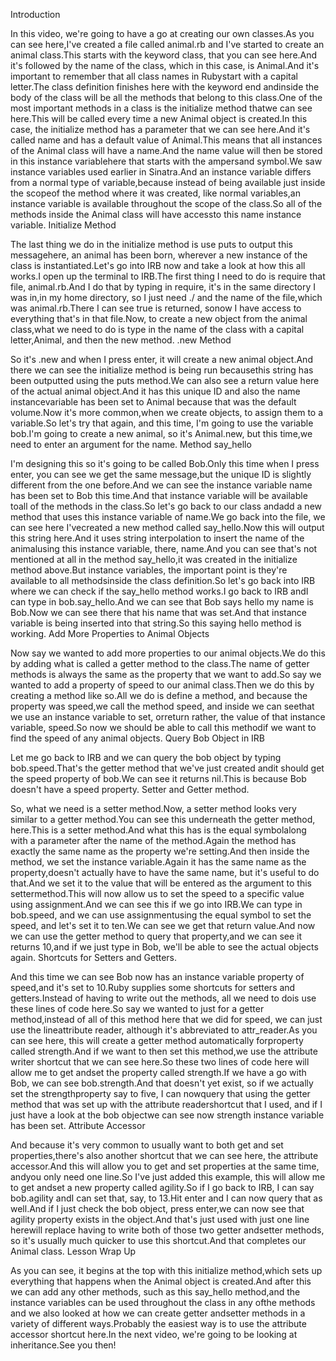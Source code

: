 Introduction

In this video, we're going to have a go at creating our own classes.As you can see here,I've created a file called animal.rb and I've started to create an animal class.This starts with the keyword class, that you can see here.And it's followed by the name of the class, which in this case, is Animal.And it's important to remember that all class names in Rubystart with a capital letter.The class definition finishes here with the keyword end andinside the body of the class will be all the methods that belong to this class.One of the most important methods in a class is the initialize method thatwe can see here.This will be called every time a new Animal object is created.In this case, the initialize method has a parameter that we can see here.And it's called name and has a default value of Animal.This means that all instances of the Animal class will have a name.And the name value will then be stored in this instance variablehere that starts with the ampersand symbol.We saw instance variables used earlier in Sinatra.And an instance variable differs from a normal type of variable,because instead of being available just inside the scopeof the method where it was created, like normal variables,an instance variable is available throughout the scope of the class.So all of the methods inside the Animal class will have accessto this name instance variable.
Initialize Method

The last thing we do in the initialize method is use puts to output this messagehere, an animal has been born, wherever a new instance of the class is instantiated.Let's go into IRB now and take a look at how this all works.I open up the terminal to IRB.The first thing I need to do is require that file, animal.rb.And I do that by typing in require, it's in the same directory I was in,in my home directory, so I just need ./ and the name of the file,which was animal.rb.There I can see true is returned, sonow I have access to everything that's in that file.Now, to create a new object from the animal class,what we need to do is type in the name of the class with a capital letter,Animal, and then the new method.
.new Method

So it's .new and when I press enter, it will create a new animal object.And there we can see the initialize method is being run becausethis string has been outputted using the puts method.We can also see a return value here of the actual animal object.And it has this unique ID and also the name instancevariable has been set to Animal because that was the default volume.Now it's more common,when we create objects, to assign them to a variable.So let's try that again, and this time, I'm going to use the variable bob.I'm going to create a new animal, so it's Animal.new, but this time,we need to enter an argument for the name.
Method say_hello

I'm designing this so it's going to be called Bob.Only this time when I press enter, you can see we get the same message,but the unique ID is slightly different from the one before.And we can see the instance variable name has been set to Bob this time.And that instance variable will be available toall of the methods in the class.So let's go back to our class andadd a new method that uses this instance variable of name.We go back into the file, we can see here I'vecreated a new method called say_hello.Now this will output this string here.And it uses string interpolation to insert the name of the animalusing this instance variable, there, name.And you can see that's not mentioned at all in the method say_hello,it was created in the initialize method above.But instance variables, the important point is they're available to all methodsinside the class definition.So let's go back into IRB where we can check if the say_hello method works.I go back to IRB andI can type in bob.say_hello.And we can see that Bob says hello my name is Bob.Now we can see there that his name that was set.And that instance variable is being inserted into that string.So this saying hello method is working.
Add More Properties to Animal Objects

Now say we wanted to add more properties to our animal objects.We do this by adding what is called a getter method to the class.The name of getter methods is always the same as the property that we want to add.So say we wanted to add a property of speed to our animal class.Then we do this by creating a method like so.All we do is define a method, and because the property was speed,we call the method speed, and inside we can seethat we use an instance variable to set, orreturn rather, the value of that instance variable, speed.So now we should be able to call this methodif we want to find the speed of any animal objects.
Query Bob Object in IRB

Let me go back to IRB and we can query the bob object by typing bob.speed.That's the getter method that we've just created andit should get the speed property of bob.We can see it returns nil.This is because Bob doesn't have a speed property.
Setter and Getter method.

So, what we need is a setter method.Now, a setter method looks very similar to a getter method.You can see this underneath the getter method, here.This is a setter method.And what this has is the equal symbolalong with a parameter after the name of the method.Again the method has exactly the same name as the property we're setting.And then inside the method, we set the instance variable.Again it has the same name as the property,doesn't actually have to have the same name, but it's useful to do that.And we set it to the value that will be entered as the argument to this settermethod.This will now allow us to set the speed to a specific value using assignment.And we can see this if we go into IRB.We can type in bob.speed, and we can use assignmentusing the equal symbol to set the speed, and let's set it to ten.We can see we get that return value.And now we can use the getter method to query that property,and we can see it returns 10,and if we just type in Bob, we'll be able to see the actual objects again.
Shortcuts for Setters and Getters.

And this time we can see Bob now has an instance variable property of speed,and it's set to 10.Ruby supplies some shortcuts for setters and getters.Instead of having to write out the methods, all we need to dois use these lines of code here.So say we wanted to just for a getter method,instead of all of this method here that we did for speed, we can just use the lineattribute reader, although it's abbreviated to attr_reader.As you can see here, this will create a getter method automatically forproperty called strength.And if we want to then set this method,we use the attribute writer shortcut that we can see here.So these two lines of code here will allow me to get andset the property called strength.If we have a go with Bob, we can see bob.strength.And that doesn't yet exist, so if we actually set the strengthproperty say to five, I can nowquery that using the getter method that was set up with the attribute readershortcut that I used, and if I just have a look at the bob objectwe can see now strength instance variable has been set.
Attribute Accessor

And because it's very common to usually want to both get and set properties,there's also another shortcut that we can see here, the attribute accessor.And this will allow you to get and set properties at the same time, andyou only need one line.So I've just added this example, this will allow me to get andset a new property called agility.So if I go back to IRB, I can say bob.agility andI can set that, say, to 13.Hit enter and I can now query that as well.And if I just check the bob object, press enter,we can now see that agility property exists in the object.And that's just used with just one line herewill replace having to write both of those two getter andsetter methods, so it's usually much quicker to use this shortcut.And that completes our Animal class.
Lesson Wrap Up

As you can see, it begins at the top with this initialize method,which sets up everything that happens when the Animal object is created.And after this we can add any other methods, such as this say_hello method,and the instance variables can be used throughout the class in any ofthe methods and we also looked at how we can create getter andsetter methods in a variety of different ways.Probably the easiest way is to use the attribute accessor shortcut here.In the next video, we're going to be looking at inheritance.See you then!